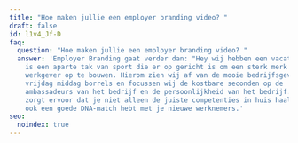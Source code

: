```yaml
---
title: "Hoe maken jullie een employer branding video? "
draft: false
id: l1v4_Jf-D
faq:
  question: "Hoe maken jullie een employer branding video? "
  answer: 'Employer Branding gaat verder dan: "Hey wij hebben een vacature!" Het
    is een aparte tak van sport die er op gericht is om een sterk merk als
    werkgever op te bouwen. Hierom zien wij af van de mooie bedrijfsgevel en de
    vrijdag middag borrels en focussen wij de kostbare seconden op de
    ambassadeurs van het bedrijf en de persoonlijkheid van het bedrijf. Dit
    zorgt ervoor dat je niet alleen de juiste competenties in huis haalt, maar
    ook een goede DNA-match hebt met je nieuwe werknemers.'
seo:
  noindex: true
---
```


